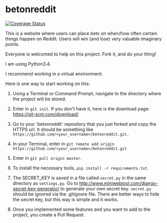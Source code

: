 # betonreddit

[![Coverage Status](https://coveralls.io/repos/github/betonreddit/betonreddit/badge.svg?branch=master)](https://coveralls.io/github/betonreddit/betonreddit?branch=master)



This is a website where users can place bets on when/how often certain things happen on Reddit. Users will win (and lose) very valuable imaginary points.


Everyone is welcomed to help on this project. Fork it, and do your thing!

I am using Python3.4. 

I recommend working in a virtual environment. 


Here is one way to start working on this:

1. Using a Terminal or Command Prompt, navigate to the directory where the project will be stored.
2. Enter in `git init`. If you don't have it, here is the download page: https://git-scm.com/download/ 
3. Go to your 'betonreddit' repository that you just forked and copy the HTTPS url. It should be something like `https://github.com/<your_username>/betonreddit.git.`
4. In your Terminal, enter in `git remote add origin https://github.com/<your_username>/betonreddit.git`
5. Enter in `git pull origin master`. 
6. To install the necessary tools, `pip install -r requirements.txt`. 
7. The SECRET_KEY is saved in a file called `secret.py` in the same directory as `settings.py`. Go to http://www.miniwebtool.com/django-secret-key-generator/ to generate your own secret key. `secret.py` should be ignored via the .gitignore file. There are better ways to hide the secret key, but this way is simple and it works.


7. Once you implemented some features and you want to add to the project, you create a Pull Request. 
